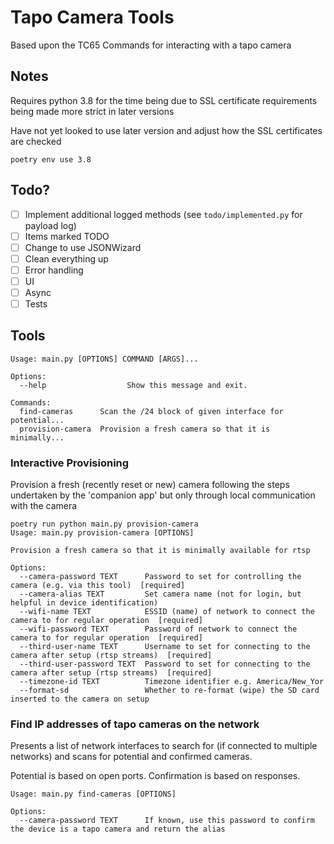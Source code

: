 # Tapo Camera Tools

Based upon the TC65
Commands for interacting with a tapo camera

## Notes
Requires python 3.8 for the time being due to SSL certificate requirements being made more strict in later versions

Have not yet looked to use later version and adjust how the SSL certificates are checked

`poetry env use 3.8`

## Todo?
- [ ] Implement additional logged methods (see `todo/implemented.py` for payload log)
- [ ] Items marked TODO
- [ ] Change to use JSONWizard
- [ ] Clean everything up
- [ ] Error handling
- [ ] UI
- [ ] Async
- [ ] Tests

## Tools
```
Usage: main.py [OPTIONS] COMMAND [ARGS]...

Options:
  --help                  Show this message and exit.

Commands:
  find-cameras      Scan the /24 block of given interface for potential...
  provision-camera  Provision a fresh camera so that it is minimally...
```

### Interactive Provisioning
Provision a fresh (recently reset or new) camera following the steps undertaken by the 'companion app' but only through local communication with the camera
```
poetry run python main.py provision-camera
Usage: main.py provision-camera [OPTIONS]

Provision a fresh camera so that it is minimally available for rtsp

Options:
  --camera-password TEXT      Password to set for controlling the camera (e.g. via this tool)  [required]
  --camera-alias TEXT         Set camera name (not for login, but helpful in device identification)
  --wifi-name TEXT            ESSID (name) of network to connect the camera to for regular operation  [required]
  --wifi-password TEXT        Password of network to connect the camera to for regular operation  [required]
  --third-user-name TEXT      Username to set for connecting to the camera after setup (rtsp streams)  [required]
  --third-user-password TEXT  Password to set for connecting to the camera after setup (rtsp streams)  [required]
  --timezone-id TEXT          Timezone identifier e.g. America/New_Yor
  --format-sd                 Whether to re-format (wipe) the SD card inserted to the camera on setup
```

### Find IP addresses of tapo cameras on the network
Presents a list of network interfaces to search for (if connected to multiple networks) and scans for potential and confirmed cameras.

Potential is based on open ports. Confirmation is based on responses.
```
Usage: main.py find-cameras [OPTIONS]

Options:
  --camera-password TEXT      If known, use this password to confirm the device is a tapo camera and return the alias
```
